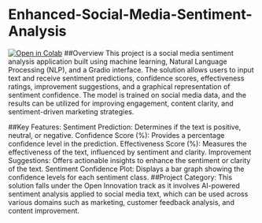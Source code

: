 # Enhanced-Social-Media-Sentiment-Analysis

[![Open in Colab](https://colab.research.google.com/assets/colab-badge.svg)](https://colab.research.google.com/drive/1HDHqin2Mm2vP2iDbb7ztQylTse7e0b_L?usp=sharing)
##Overview
This project is a social media sentiment analysis application built using machine learning, Natural Language Processing (NLP), and a Gradio interface. The solution allows users to input text and receive sentiment predictions, confidence scores, effectiveness ratings, improvement suggestions, and a graphical representation of sentiment confidence. The model is trained on social media data, and the results can be utilized for improving engagement, content clarity, and sentiment-driven marketing strategies.

##Key Features:
Sentiment Prediction: Determines if the text is positive, neutral, or negative.
Confidence Score (%): Provides a percentage confidence level in the prediction.
Effectiveness Score (%): Measures the effectiveness of the text, influenced by sentiment and clarity.
Improvement Suggestions: Offers actionable insights to enhance the sentiment or clarity of the text.
Sentiment Confidence Plot: Displays a bar graph showing the confidence levels for each sentiment class.
##Project Category:
This solution falls under the Open Innovation track as it involves AI-powered sentiment analysis applied to social media text, which can be used across various domains such as marketing, customer feedback analysis, and content improvement.


